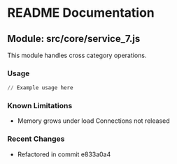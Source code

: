 # README Documentation

## Module: src/core/service_7.js

This module handles cross category operations.

### Usage

```python
// Example usage here
```

### Known Limitations

- Memory grows under load Connections not released

### Recent Changes

- Refactored in commit e833a0a4
